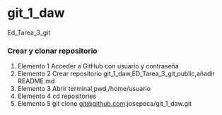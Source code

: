 # git_1_daw
Ed_Tarea_3_git
### Crear y clonar repositorio
1. Elemento 1 Acceder a GitHub con usuario y contraseña
2. Elemento 2 Crear repositorio git_1_daw,ED_Tarea_3_git,public,añadir README.md
3. Elemento 3 Abrir terminal,pwd,/home/usuario
4. Elemento 4 cd repositories
5. Elemento 5 git clone git@github.com:josepeca/git_1_daw.git 
